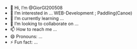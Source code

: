 - 👋 Hi, I’m @GiorGI200508
- 👀 I’m interested in ... WEB-Development ; Paddling(Canoe)
- 🌱 I’m currently learning ... 
- 💞️ I’m looking to collaborate on ...
- 📫 How to reach me ...
- 😄 Pronouns: ...
- ⚡ Fun fact: ...

<!---
GiorGI200508/GiorGI200508 is a ✨ special ✨ repository because its `README.md` (this file) appears on your GitHub profile.
You can click the Preview link to take a look at your changes.
--->

